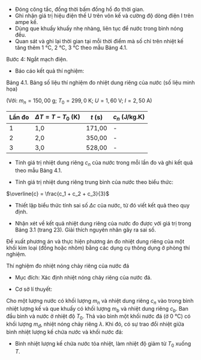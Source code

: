 - Đóng công tắc, đồng thời bấm đồng hồ đo thời gian.
- Ghi nhận giá trị hiệu điện thế U trên vôn kế và cường độ dòng điện I trên ampe kế.
- Dùng que khuấy khuấy nhẹ nhàng, liên tục để nước trong bình nóng đều.
- Quan sát và ghi lại thời gian tại mỗi thời điểm mà số chỉ trên nhiệt kế tăng thêm 1 °C, 2 °C, 3 °C theo mẫu Bảng 4.1.

Bước 4: Ngắt mạch điện.

* Báo cáo kết quả thí nghiệm:

Bảng 4.1. Bảng số liệu thí nghiệm đo nhiệt dung riêng của nước (số liệu minh họa)

(Với: $m_n = 150,00$ g; $T_0 = 299,0$ K; $U = 1,60$ V; $I = 2,50$ A)

Lần đo | $\Delta T = T - T_0$ (K) | $t$ (s) | $c_n$ (J/kg.K)
-------|-------------------------|---------|---------------
1      | 1,0                     | 171,00  | -
2      | 2,0                     | 350,00  | -
3      | 3,0                     | 528,00  | -

- Tính giá trị nhiệt dung riêng $c_n$ của nước trong mỗi lần đo và ghi kết quả theo mẫu Bảng 4.1.

- Tính giá trị nhiệt dung riêng trung bình của nước theo biểu thức:

$\overline{c} = \frac{c_1 + c_2 + c_3}{3}$

- Thiết lập biểu thức tính sai số $\Delta c$ của nước, từ đó viết kết quả theo quy định.

- Nhận xét về kết quả nhiệt dung riêng của nước đo được với giá trị trong Bảng 3.1 (trang 23). Giải thích nguyên nhân gây ra sai số.

Đề xuất phương án và thực hiện phương án đo nhiệt dung riêng của một khối kim loại (đồng hoặc nhôm) bằng các dụng cụ thông dụng ở phòng thí nghiệm.

Thí nghiệm đo nhiệt nóng chảy riêng của nước đá

* Mục đích: Xác định nhiệt nóng chảy riêng của nước đá.

* Cơ sở lí thuyết:

Cho một lượng nước có khối lượng $m_n$ và nhiệt dung riêng $c_n$ vào trong bình nhiệt lượng kế và que khuấy có khối lượng $m_b$ và nhiệt dung riêng $c_b$. Ban đầu bình và nước ở nhiệt độ $T_0$. Thả vào bình một khối nước đá (ở 0 °C) có khối lượng $m_đ$, nhiệt nóng chảy riêng $\lambda$. Khi đó, có sự trao đổi nhiệt giữa bình nhiệt lượng kế chứa nước và khối nước đá:

- Bình nhiệt lượng kế chứa nước tỏa nhiệt, làm nhiệt độ giảm từ $T_0$ xuống $T$.
